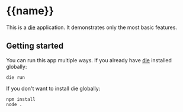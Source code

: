 # {{name}}

This is a [die](https://github.com/zeekay/die) application. It demonstrates only the most basic features.

## Getting started

You can run this app multiple ways. If you already have [die](https://github.com/zeekay/die) installed globally:

    die run

If you don't want to install die globally:

    npm install
    node .
